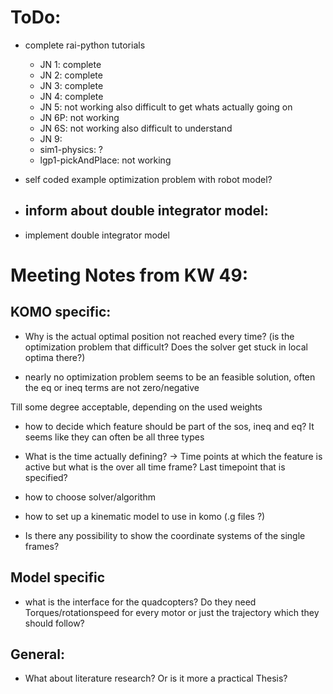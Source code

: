 
# ToDo:

- complete rai-python tutorials
  - JN 1: complete
  - JN 2: complete
  - JN 3: complete
  - JN 4: complete
  - JN 5: not working also difficult to get whats actually going on
  - JN 6P: not working
  - JN 6S: not working also difficult to understand
  - JN 9:
  - sim1-physics: ?
  - lgp1-pickAndPlace: not working

- self coded example optimization problem with robot model?


- inform about double integrator model:
  - 


- implement double integrator model


# Meeting Notes from KW 49:

## KOMO specific:

- Why is the actual optimal position not reached every time? (is the optimization problem that difficult? Does the solver get stuck in local optima there?)

- nearly no optimization problem seems to be an feasible solution, often the eq or ineq terms are not zero/negative 

Till some degree acceptable, depending on the used weights

- how to decide which feature should be part of the sos, ineq and eq? It seems like they can often be all three types

- What is the time actually defining? -> Time points at which the feature is active but what is the over all time frame? Last timepoint that is specified? 

- how to choose solver/algorithm

- how to set up a kinematic model to use in komo (.g files ?)

- Is there any possibility to show the coordinate systems of the single frames?

## Model specific

 - what is the interface for the quadcopters? Do they need Torques/rotationspeed for every motor or just the trajectory which they should follow?

## General:

- What about literature research? Or is it more a practical Thesis?


